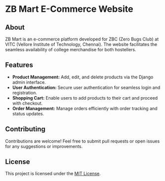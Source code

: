 # ZB Mart E-Commerce Website

## About
ZB Mart is an e-commerce platform developed for ZBC (Zero Bugs Club) at VITC (Vellore Institute of Technology, Chennai). The website facilitates the seamless availability of college merchandise for both hostellers.

## Features
- **Product Management:** Add, edit, and delete products via the Django admin interface.
- **User Authentication:** Secure user authentication for seamless login and registration.
- **Shopping Cart:** Enable users to add products to their cart and proceed with checkout.
- **Order Management:** Manage orders efficiently with order tracking and status updates.

## Contributing
Contributions are welcome! Feel free to submit pull requests or open issues for any suggestions or improvements.

## License
This project is licensed under the [MIT License](LICENSE).
